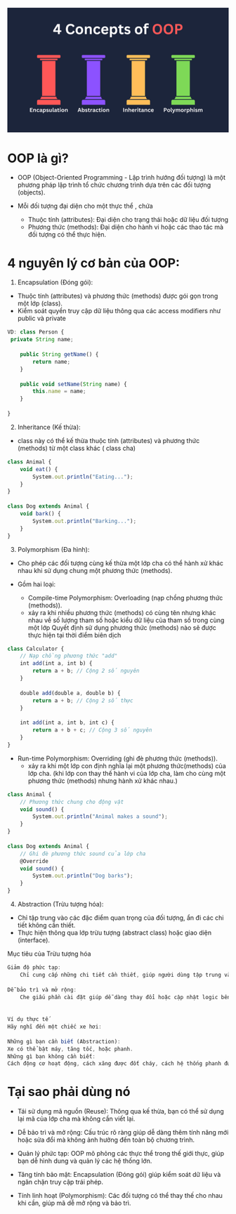 ![alt text](image-2.png)

# OOP là gì?

- OOP (Object-Oriented Programming - Lập trình hướng đối tượng) là một phương pháp lập trình tổ chức chương trình dựa trên các đối tượng (objects).

- Mỗi đối tượng đại diện cho một thực thể , chứa
  - Thuộc tính (attributes): Đại diện cho trạng thái hoặc dữ liệu đối tượng
  - Phương thức (methods): Đại diện cho hành vi hoặc các thao tác mà đối tượng có thể thực hiện.

# 4 nguyên lý cơ bản của OOP:

1. Encapsulation (Đóng gói):

- Thuộc tính (attributes) và phương thức (methods) được gói gọn trong một lớp (class).
- Kiểm soát quyền truy cập dữ liệu thông qua các access modifiers như public và private

```js
VD: class Person {
 private String name;

    public String getName() {
        return name;
    }

    public void setName(String name) {
        this.name = name;
    }

}
```

2. Inheritance (Kế thừa):

- class này có thể kế thừa thuộc tính (attributes) và phương thức (methods) từ một class khác ( class cha)

```js
class Animal {
    void eat() {
        System.out.println("Eating...");
    }
}

class Dog extends Animal {
    void bark() {
        System.out.println("Barking...");
    }
}
```

3. Polymorphism (Đa hình):

- Cho phép các đối tượng cùng kế thừa một lớp cha có thể hành xử khác nhau khi sử dụng chung một phương thức (methods).

- Gồm hai loại:
  - Compile-time Polymorphism: Overloading (nạp chồng phương thức (methods)).
  - xảy ra khi nhiều phương thức (methods) có cùng tên nhưng khác nhau về số lượng tham số hoặc kiểu dữ liệu của tham số trong cùng một lớp Quyết định sử dụng phương thức (methods) nào sẽ được thực hiện tại thời điểm biên dịch

```js
class Calculator {
    // Nạp chồng phương thức "add"
    int add(int a, int b) {
        return a + b; // Cộng 2 số nguyên
    }

    double add(double a, double b) {
        return a + b; // Cộng 2 số thực
    }

    int add(int a, int b, int c) {
        return a + b + c; // Cộng 3 số nguyên
    }
}
```

- Run-time Polymorphism: Overriding (ghi đè phương thức (methods)).
  - xảy ra khi một lớp con định nghĩa lại một phương thức(methods) của lớp cha. (khi lớp con thay thế hành vi của lớp cha, làm cho cùng một phương thức (methods) nhưng hành xử khác nhau.)

```js
class Animal {
    // Phương thức chung cho động vật
    void sound() {
        System.out.println("Animal makes a sound");
    }
}

class Dog extends Animal {
    // Ghi đè phương thức sound của lớp cha
    @Override
    void sound() {
        System.out.println("Dog barks");
    }
}
```

4. Abstraction (Trừu tượng hóa):

- Chỉ tập trung vào các đặc điểm quan trọng của đối tượng, ẩn đi các chi tiết không cần thiết.
- Thực hiện thông qua lớp trừu tượng (abstract class) hoặc giao diện (interface).

Mục tiêu của Trừu tượng hóa

```js
Giảm độ phức tạp:
    Chỉ cung cấp những chi tiết cần thiết, giúp người dùng tập trung vào mục tiêu chính mà không bị rối bởi chi tiết thực thi.

Dễ bảo trì và mở rộng:
    Che giấu phần cài đặt giúp dễ dàng thay đổi hoặc cập nhật logic bên trong mà không ảnh hưởng đến phần bên ngoài.


Ví dụ thực tế
Hãy nghĩ đến một chiếc xe hơi:

Những gì bạn cần biết (Abstraction):
Xe có thể bật máy, tăng tốc, hoặc phanh.
Những gì bạn không cần biết:
Cách động cơ hoạt động, cách xăng được đốt cháy, cách hệ thống phanh được triển khai.
```

# Tại sao phải dùng nó

- Tái sử dụng mã nguồn (Reuse):
  Thông qua kế thừa, bạn có thể sử dụng lại mã của lớp cha mà không cần viết lại.

- Dễ bảo trì và mở rộng:
  Cấu trúc rõ ràng giúp dễ dàng thêm tính năng mới hoặc sửa đổi mà không ảnh hưởng đến toàn bộ chương trình.

- Quản lý phức tạp:
  OOP mô phỏng các thực thể trong thế giới thực, giúp bạn dễ hình dung và quản lý các hệ thống lớn.

- Tăng tính bảo mật:
  Encapsulation (Đóng gói) giúp kiểm soát dữ liệu và ngăn chặn truy cập trái phép.

- Tính linh hoạt (Polymorphism):
  Các đối tượng có thể thay thế cho nhau khi cần, giúp mã dễ mở rộng và bảo trì.

